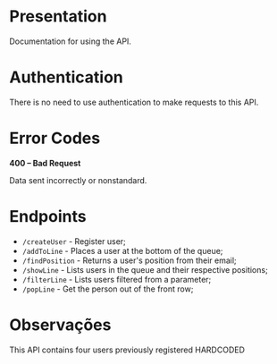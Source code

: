 # Presentation

Documentation for using the API.

# Authentication

There is no need to use authentication to make requests to this API.

# Error Codes

**400 – Bad Request**

Data sent incorrectly or nonstandard.


# Endpoints

- `/createUser` - Register user;
- `/addToLine` - Places a user at the bottom of the queue;
- `/findPosition` - Returns a user's position from their email;
- `/showLine` - Lists users in the queue and their respective positions;
- `/filterLine` - Lists users filtered from a parameter;
- `/popLine` - Get the person out of the front row;

# Observações

This API contains four users previously registered HARDCODED